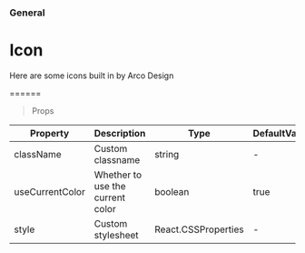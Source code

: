 ### General

# Icon

Here are some icons built in by Arco Design

======

> Props

|Property|Description|Type|DefaultValue|
|----------|-------------|------|------|
|className|Custom classname|string|-|
|useCurrentColor|Whether to use the current color|boolean|true|
|style|Custom stylesheet|React.CSSProperties|-|

